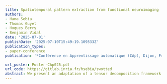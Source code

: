 ```yaml
---
title: Spatiotemporal pattern extraction from functional neuroimaging
authors:
- Hana Sebia
- Thomas Guyet
- Hugues Berry
- Benjamin Vidal
date: '2025-07-01'
publishDate: '2025-07-10T15:49:19.109533Z'
publication_types:
- paper-conference
publication: '*Conférence en Apprentissage automatique (CAp), Dijon, France*'

url_poster: Poster-CAp025.pdf
url_code: https://gitlab.inria.fr/hsebia/swotted
abstract: We present an adaptation of a tensor decomposition framework – SWOTTED – for spatiotemporal pattern extraction in functional neuroimaging. SWOTTED operates without prior assumptions, allowing the detection of recurrent patterns and potentially, rare signal variations, such as those observed in pathological conditions. Applied to functional ultrasound (fUS) recordings of rat brains under visual stimulation, SWOTTED successfully identified stimulus-related activation patterns while jointly capturing spatial and temporal dynamics. Beyond task-based paradigms, its ability to extract patterns without predefined assumptions makes it particularly suited for investigating intrinsic brain activity and spontaneous neural fluctuations. Additionally, SWOTTED efficiently processes entire fUS stacks and can be applied to multiple subjects simultaneously, making it a promising tool for expanding neuroimaging applications. These findings position SWOTTED as a more expressive approach to explore complex brain dynamics beyond traditional tensor decomposition methods. Perspective works encompass performance robustness optimization via pattern selection and hyperparameter tuning.
---
```


